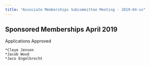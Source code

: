 ```yaml
---
title: "Associate Memberships Subcommittee Meeting - 2019-04-xx"
---
```

## Sponsored Memberships April 2019

Applications Approved

    *Cleye Jensen
    *Jacob Wood
    *Jaco Engelbrecht

